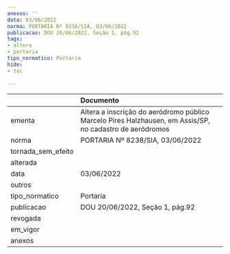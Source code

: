 ```yaml
---
anexos: ''
data: 03/06/2022
norma: PORTARIA Nº 8238/SIA, 03/06/2022
publicacao: DOU 20/06/2022, Seção 1, pág.92
tags:
- altera
- portaria
tipo_normatico: Portaria
hide: 
- toc 
 
---
```


|                    | Documento                                                                                                |
|:-------------------|:---------------------------------------------------------------------------------------------------------|
| ementa             | Altera a inscrição do aeródromo público Marcelo Pires Halzhausen, em Assis/SP, no cadastro de aeródromos |
| norma              | PORTARIA Nº 8238/SIA, 03/06/2022                                                                         |
| tornada_sem_efeito |                                                                                                          |
| alterada           |                                                                                                          |
| data               | 03/06/2022                                                                                               |
| outros             |                                                                                                          |
| tipo_normatico     | Portaria                                                                                                 |
| publicacao         | DOU 20/06/2022, Seção 1, pág.92                                                                          |
| revogada           |                                                                                                          |
| em_vigor           |                                                                                                          |
| anexos             |                                                                                                          |